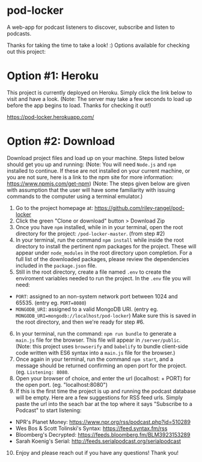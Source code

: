 # pod-locker
A web-app for podcast listeners to discover, subscribe and listen to podcasts.

Thanks for taking the time to take a look! :) Options available for checking out this project:

# Option #1: Heroku
This project is currently deployed on Heroku. Simply click the link below to visit and have a look. 
(Note: The server may take a few seconds to load up before the app begins to load. Thanks for checking it out!)

https://pod-locker.herokuapp.com/

# Option #2: Download
Download project files and load up on your machine. Steps listed below should get you up and running:
(Note: You will need `Node.js` and `npm` installed to continue. If these are not installed on your current machine, or you are not sure, here is a link to the npm site for more information: https://www.npmjs.com/get-npm)
(Note: The steps given below are given with assumption that the user will have some familiarity with issuing commands to the computer using a terminal emulator.)

1. Go to the project homepage at: https://github.com/riley-rangel/pod-locker
2. Click the green "Clone or download" button > Download Zip
3. Once you have `npm` installed, while in in your terminal, open the root directory for the project: `/pod-locker-master`. (from step #2)
4. In your terminal, run the command `npm install` while inside the root directory to install the pertinent npm packages for the project. These will appear under `node_modules` in the root directory upon completion. For a full list of the downloaded packages, please review the dependencies included in the `package.json` file.
5. Still in the root directory, create a file named `.env` to create the enviroment variables needed to run the project. 
In the `.env` file you will need: 
  - `PORT`: assigned to an non-system network port between 1024 and 65535. (entry eg. `PORT=8080`)
  - `MONGODB_URI`: assigned to a valid MongoDB URI. (entry eg. `MONGODB_URI=mongodb://localhost/pod-locker`)
Make sure this is saved in the root directory, and then we're ready for step #6.
6. In your terminal, run the command: `npm run bundle` to generate a `main.js` file for the browser. This file will appear in `/server/public`. (Note: this project uses `browserify` and `babelify` to bundle client-side code written with ES6 syntax into a `main.js` file for the browser.)
7. Once again in your terminal, run the command `npm start`, and a message should be returned confirming an open port for the project. (eg. `Listening: 8080`.
8. Open your browser of choice, and enter the url (localhost: + PORT) for the open port. (eg. "localhost:8080")
9. If this is the first time the project is up and running the podcast database will be empty. Here are a few suggestions for RSS feed urls. Simply paste the url into the seach bar at the top where it says "Subscribe to a Podcast" to start listening:
 - NPR's Planet Money: https://www.npr.org/rss/podcast.php?id=510289
 - Wes Bos & Scott Tolinski's Syntax: https://feed.syntax.fm/rss
 - Bloomberg's Decrypted: https://feeds.bloomberg.fm/BLM3923153289
 - Sarah Koenig's Serial: http://feeds.serialpodcast.org/serialpodcast
 
 10. Enjoy and please reach out if you have any questions! Thank you!
